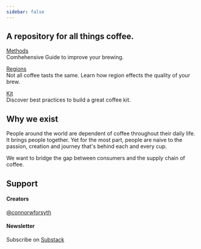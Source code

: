 ```yaml
---
sidebar: false
---
```



## A repository for all things coffee.

[Methods](/Methods/) <br />Comhehensive Guide to improve your brewing.

[Regions](/Regions/) <br />
Not all coffee tasts the same. Learn how region effects the quality of your brew.

[Kit](/kit/) <br />
Discover best practices to build a great coffee kit. 

## Why we exist

People around the world are dependent of coffee throughout their daily life. It brings people together. Yet for the most part, people are naive to the passion, creation and journey that's behind each and every cup.

We want to bridge the gap between consumers and the supply chain of coffee.

## Support

#### Creators
[@connorwforsyth](https://twitter.com/connorwforsyth)

#### Newsletter

Subscribe on [Substack](https://docscoffee.substack.com/subscribe?)
